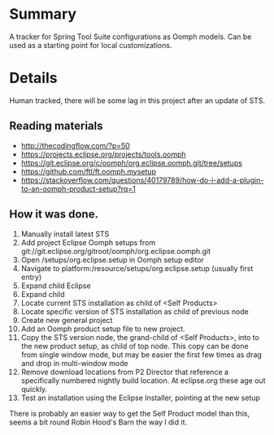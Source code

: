 # Summary

A tracker for Spring Tool Suite configurations as Oomph models.  Can be used as a starting point for local customizations.

# Details

Human tracked, there will be some lag in this project after an update of STS.

## Reading materials
- http://thecodingflow.com/?p=50
- https://projects.eclipse.org/projects/tools.oomph
- https://git.eclipse.org/c/oomph/org.eclipse.oomph.git/tree/setups
- https://github.com/ftl/ft.oomph.mysetup
- https://stackoverflow.com/questions/40179789/how-do-i-add-a-plugin-to-an-oomph-product-setup?rq=1

## How it was done.

1. Manually install latest STS
1. Add project Eclipse Oomph setups from git://git.eclipse.org/gitroot/oomph/org.eclipse.oomph.git
1. Open /setups/org.eclipse.setup in Oomph setup editor
1. Navigate to platform:/resource/setups/org.eclipse.setup (usually first entry)
1. Expand child Eclipse
1. Expand child <Self Products>
1. Locate current STS installation as child of \<Self Products\>
1. Locate specific version of STS installation as child of previous node
1. Create new general project
1. Add an Oomph product setup file to new project.
1. Copy the STS version node, the grand-child of \<Self Products\>, into to the new product setup, as child of top node.  This copy can be done from single window mode, but may be easier the first few times as drag and drop in multi-window mode 
1. Remove download locations from P2 Director that reference a specifically numbered nightly build location.  At eclipse.org these age out quickly.
1. Test an installation using the Eclipse Installer, pointing at the new setup 

There is probably an easier way to get the Self Product model than this, seems a bit round Robin Hood's Barn the way I did it.
